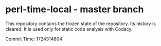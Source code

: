 # perl-time-local - master branch

This repository contains the frozen state of the repository.
Its history is cleared. It is used only for static code
analysis with Codacy.

Commit Time: 1724314804